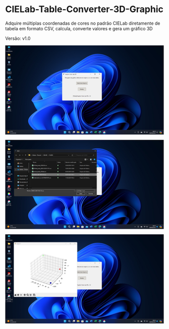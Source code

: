 # CIELab-Table-Converter-3D-Graphic
Adquire múltiplas coordenadas de cores no padrão CIELab diretamente de tabela em formato CSV, calcula, converte valores e gera um gráfico 3D

Versão: v1.0

![Tela Inicial](/Captura1.png)

![Entrada de Dados](/Captura2.png)

![Gráfico](/Captura3.png)
